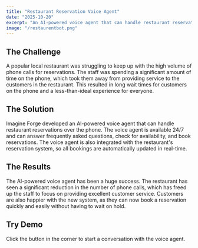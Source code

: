 ```yaml
---
title: "Restaurant Reservation Voice Agent"
date: "2025-10-20"
excerpt: "An AI-powered voice agent that can handle restaurant reservations over the phone, reducing the workload on staff and improving the customer experience."
image: "/restaurentbot.png"
---
```


## The Challenge

A popular local restaurant was struggling to keep up with the high volume of phone calls for reservations. The staff was spending a significant amount of time on the phone, which took them away from providing service to the customers in the restaurant. This resulted in long wait times for customers on the phone and a less-than-ideal experience for everyone.

## The Solution

Imagine Forge developed an AI-powered voice agent that can handle restaurant reservations over the phone. The voice agent is available 24/7 and can answer frequently asked questions, check for availability, and book reservations. The voice agent is also integrated with the restaurant's reservation system, so all bookings are automatically updated in real-time.

## The Results

The AI-powered voice agent has been a huge success. The restaurant has seen a significant reduction in the number of phone calls, which has freed up the staff to focus on providing excellent customer service. Customers are also happier with the new system, as they can now book a reservation quickly and easily without having to wait on hold.

## Try Demo

Click the button in the corner to start a conversation with the voice agent.

<script src="https://unpkg.com/@vapi-ai/client-sdk-react/dist/embed/widget.umd.js" async></script>
<vapi-widget 
  publicKey="992bd5fb-c74c-4955-9371-4ae0b3aec062" 
  assistant="c72f770b-2c30-4021-a81e-6a4f85f176e9"
  button-base-color="#FFFFFF"
  button-accent-color="#000000">
</vapi-widget>
